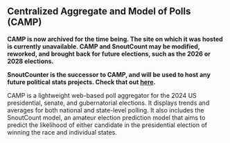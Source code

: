 ## Centralized Aggregate and Model of Polls (CAMP)

**CAMP is now archived for the time being. The site on which it was hosted is currently unavailable. CAMP and SnoutCount may be modified, reworked, and brought back for future elections, such as the 2026 or 2028 elections.**

**SnoutCounter is the successor to CAMP, and will be used to host any future political stats projects. Check that out [here](https://snoutcounter.works).**

CAMP is a lightweight web-based poll aggregator for the 2024 US presidential, senate, and gubernatorial elections. It displays trends and averages for both national and state-level polling. It also includes the SnoutCount model, an amateur election prediction model that aims to predict the likelihood of either candidate in the presidential election of winning the race and individual states.

